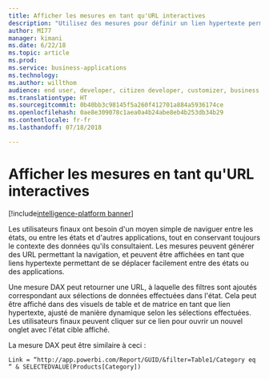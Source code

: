```yaml
---
title: Afficher les mesures en tant qu'URL interactives
description: "Utilisez des mesures pour définir un lien hypertexte permettant de naviguer depuis un état vers tout autre adresse web."
author: MI77
manager: kimani
ms.date: 6/22/18
ms.topic: article
ms.prod: 
ms.service: business-applications
ms.technology: 
ms.author: willthom
audience: end user, developer, citizen developer, customizer, business analyst, IT pro
ms.translationtype: HT
ms.sourcegitcommit: 0b40bb3c98145f5a260f412701a884a5936174ce
ms.openlocfilehash: 0ae8e309078c1aea0a4b24abe8eb4b253db34b29
ms.contentlocale: fr-fr
ms.lasthandoff: 07/18/2018

---
```


# <a name="show-measures-as-clickable-urls"></a>Afficher les mesures en tant qu'URL interactives

[!include[intelligence-platform banner](../../includes/intelligence-platform.md)]

Les utilisateurs finaux ont besoin d'un moyen simple de naviguer entre les états, ou entre les états et d'autres applications, tout en conservant toujours le contexte des données qu'ils consultaient. Les mesures peuvent générer des URL permettant la navigation, et peuvent être affichées en tant que liens hypertexte permettant de se déplacer facilement entre des états ou des applications.

Une mesure DAX peut retourner une URL, à laquelle des filtres sont ajoutés correspondant aux sélections de données effectuées dans l'état. Cela peut être affiché dans des visuels de table et de matrice en tant que lien hypertexte, ajusté de manière dynamique selon les sélections effectuées. Les utilisateurs finaux peuvent cliquer sur ce lien pour ouvrir un nouvel onglet avec l'état cible affiché.

La mesure DAX peut être similaire à ceci :

`Link = “http://app.powerbi.com/Report/GUID/&filter=Table1/Category eq “ & SELECTEDVALUE(Products[Category])`

<!--
### Who uses this feature
This feature is intended for end users, developers, citizen developers, customizers, business analysts, and IT pros. No additional setup is required.
## Status
### Development status
In development
#### Target timeframe
October ‘18
-->

